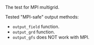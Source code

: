 The test for MPI multigrid.

Tested "MPI-safe" output methods:
- `output_field` function.
- `output_grd` function.
- `output_gfs` does NOT work with MPI.
